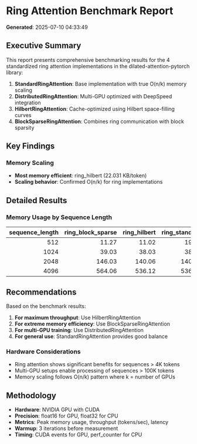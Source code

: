 # Ring Attention Benchmark Report

**Generated**: 2025-07-10 04:33:49

## Executive Summary

This report presents comprehensive benchmarking results for the 4 standardized ring attention implementations in the dilated-attention-pytorch library:

1. **StandardRingAttention**: Base implementation with true O(n/k) memory scaling
2. **DistributedRingAttention**: Multi-GPU optimized with DeepSpeed integration
3. **HilbertRingAttention**: Cache-optimized using Hilbert space-filling curves
4. **BlockSparseRingAttention**: Combines ring communication with block sparsity

## Key Findings

### Memory Scaling

- **Most memory efficient**: ring_hilbert (22.031 KB/token)
- **Scaling behavior**: Confirmed O(n/k) for ring implementations

## Detailed Results

### Memory Usage by Sequence Length

|   sequence_length |   ring_block_sparse |   ring_hilbert |   ring_standard |
|------------------:|--------------------:|---------------:|----------------:|
|               512 |               11.27 |          11.02 |           19.14 |
|              1024 |               39.03 |          38.03 |           38.03 |
|              2048 |              146.03 |         140.06 |          140.06 |
|              4096 |              564.06 |         536.12 |          536.12 |

## Recommendations

Based on the benchmark results:

1. **For maximum throughput**: Use HilbertRingAttention
2. **For extreme memory efficiency**: Use BlockSparseRingAttention
3. **For multi-GPU training**: Use DistributedRingAttention
4. **For general use**: StandardRingAttention provides good balance

### Hardware Considerations

- Ring attention shows significant benefits for sequences > 4K tokens
- Multi-GPU setups enable processing of sequences > 100K tokens
- Memory scaling follows O(n/k) pattern where k = number of GPUs

## Methodology

- **Hardware**: NVIDIA GPU with CUDA
- **Precision**: float16 for GPU, float32 for CPU
- **Metrics**: Peak memory usage, throughput (tokens/sec), latency
- **Warmup**: 3 iterations before measurement
- **Timing**: CUDA events for GPU, perf_counter for CPU

